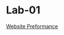 # Lab-01

[Website Preformance](https://cdn.discordapp.com/attachments/1072590442471890954/1077968873116139570/image.png)